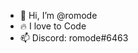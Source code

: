 - 👋 Hi, I’m @romode
- 🔥 I love to Code
- 📫 Discord: romode#6463

<!---
romode/romode is a ✨ special ✨ repository because its `README.md` (this file) appears on your GitHub profile.
You can click the Preview link to take a look at your changes.
--->
